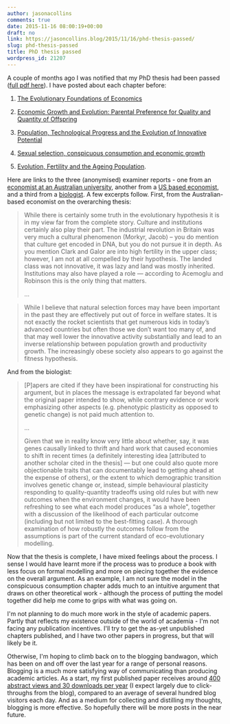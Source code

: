 ```yaml
---
author: jasonacollins
comments: true
date: 2015-11-16 08:00:19+00:00
draft: no
link: https://jasoncollins.blog/2015/11/16/phd-thesis-passed/
slug: phd-thesis-passed
title: PhD thesis passed
wordpress_id: 21207
---
```


A couple of months ago I was notified that my PhD thesis had been passed ([full pdf here](https://jasonallancollins.files.wordpress.com/2015/11/jason-collins-thesis-final-20151025.pdf)). I have posted about each chapter before:



	
  1. [The Evolutionary Foundations of Economics](https://jasoncollins.blog/2015/06/22/the-evolutionary-foundations-of-economics/)

	
  2. [Economic Growth and Evolution: Parental Preference for Quality and Quantity of Offspring](https://jasoncollins.blog/2013/07/04/economic-growth-and-evolution-parental-preference-for-quality-and-quantity-of-offspring/)

	
  3. [Population, Technological Progress and the Evolution of Innovative Potential](https://jasoncollins.blog/2013/07/02/population-technological-progress-and-the-evolution-of-innovative-potential/)

	
  4. [Sexual selection, conspicuous consumption and economic growth](https://jasoncollins.blog/2015/05/26/conspicuous-consumption-and-economic-growth-2/)

	
  5. [Evolution, Fertility and the Ageing Population](https://jasoncollins.blog/2013/01/31/fertility-is-going-to-go-up/).


Here are links to the three (anonymised) examiner reports - one from an [economist at an Australian university](https://jasonallancollins.files.wordpress.com/2015/11/aus-econ.pdf), another from a [US based economist](https://jasonallancollins.files.wordpress.com/2015/11/us-econ1.pdf), and a third from a [biologist](https://jasonallancollins.files.wordpress.com/2015/11/biologist.pdf). A few excerpts follow. First, from the Australian-based economist on the overarching thesis:


<blockquote>While there is certainly some truth in the evolutionary hypothesis it is in my view far from the complete story. Culture and institutions certainly also play their part. The industrial revolution in Britain was very much a cultural phenomenon (Morkyr, Jacob) – you do mention that culture get encoded in DNA, but you do not pursue it in depth. As you mention Clark and Galor are into high fertility in the upper class; however, I am not at all compelled by their hypothesis. The landed class was not innovative, it was lazy and land was mostly inherited. Institutions may also have played a role — according to Acemoglu and Robinson this is the only thing that matters.

...</blockquote>




<blockquote>While I believe that natural selection forces may have been important in the past they are effectively put out of force in welfare states. It is not exactly the rocket scientists that get numerous kids in today’s advanced countries but often those we don’t want too many of, and that may well lower the innovative activity substantially and lead to an inverse relationship between population growth and productivity growth. The increasingly obese society also appears to go against the fitness hypothesis.</blockquote>


And from the biologist:


<blockquote>[P]apers are cited if they have been inspirational for constructing his argument, but in places the message is extrapolated far beyond what the original paper intended to show, while contrary evidence or work emphasizing other aspects (e.g. phenotypic plasticity as opposed to genetic change) is not paid much attention to.

...

Given that we in reality know very little about whether, say, it was genes causally linked to thrift and hard work that caused economies to shift in recent times (a definitely interesting idea [attributed to another scholar cited in the thesis] — but one could also quote more objectionable traits that can documentably lead to getting ahead at the expense of others), or the extent to which demographic transition involves genetic change or, instead, simple behavioural plasticity responding to quality-quantity tradeoffs using old rules but with new outcomes when the environment changes, it would have been refreshing to see what each model produces “as a whole", together with a discussion of the likelihood of each particular outcome (including but not limited to the best-fitting case). A thorough examination of how robustly the outcomes follow from the assumptions is part of the current standard of eco-evolutionary modelling.</blockquote>


Now that the thesis is complete, I have mixed feelings about the process. I sense I would have learnt more if the process was to produce a book with less focus on formal modelling and more on piecing together the evidence on the overall argument. As an example, I am not sure the model in the conspicuous consumption chapter adds much to an intuitive argument that draws on other theoretical work - although the process of putting the model together did help me come to grips with what was going on.

I'm not planning to do much more work in the style of academic papers. Partly that reflects my existence outside of the world of academia - I'm not facing any publication incentives. I'll try to get the as-yet unpublished chapters published, and I have two other papers in progress, but that will likely be it.

Otherwise, I'm hoping to climb back on to the blogging bandwagon, which has been on and off over the last year for a range of personal reasons. Blogging is a much more satisfying way of communicating than producing academic articles. As a start, my first published paper receives around [400 abstract views and 30 downloads per year](http://journals.cambridge.org/action/displayAbstract?fromPage=online&aid=9421680&fileId=S1365100513000163) (I expect largely due to click-throughs from the blog), compared to an average of several hundred blog visitors each day. And as a medium for collecting and distilling my thoughts, blogging is more effective. So hopefully there will be more posts in the near future.
